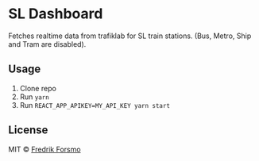 # SL Dashboard

Fetches realtime data from trafiklab for SL train stations. (Bus, Metro, Ship and Tram are disabled).

## Usage

1. Clone repo
2. Run `yarn`
3. Run `REACT_APP_APIKEY=MY_API_KEY yarn start`

## License

MIT © [Fredrik Forsmo](https://github.com/frozzare)
